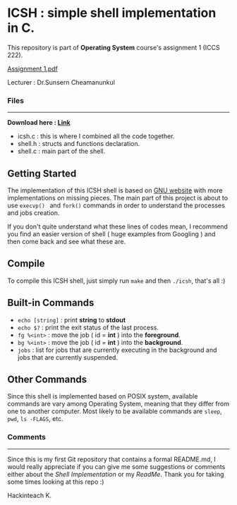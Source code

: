 # ICSH : simple shell implementation in C.

This repository is part of **Operating System** course's assignment 1 (ICCS 222).

[Assignment 1.pdf](https://github.com/hackinteach/icsh-shell/blob/master/Assignment%201:%20IC%20Shell.pdf)

Lecturer : Dr.Sunsern Cheamanunkul


### Files
----
**Download here : [Link](https://github.com/hackinteach/icsh-shell/archive/master.zip)**

- icsh.c   : this is where I combined all the code together.
- shell.h : structs and functions declaration.
- shell.c : main part of the shell.

## Getting Started

The implementation of this ICSH shell is based on [GNU website](https://www.gnu.org/software/libc/manual/html_node/Implementing-a-Shell.html#Implementing-a-Shell) with more implementations on missing pieces. The main part of this project is about to use `execvp() ` and `fork()` commands in order to understand the processes and jobs creation.

If you don't quite understand what these lines of codes mean, I recommend you find an easier version of shell ( huge examples from Googling ) and then come back and see what these are.


## Compile
To compile this ICSH shell, just simply run `make` and then  `./icsh`, that's all :)


## Built-in Commands

 - `echo [string]` : print **string** to **stdout**
 - `echo $?` : print the exit status of the last process.
 - `fg %<int>` : move the job ( id = **int** ) into the **foreground**.
 - `bg %<int>` : move the job ( id = **int** ) into the **background**.
 - `jobs` : list for jobs that are currently executing in the background and jobs that are currently suspended.

## Other Commands
Since this shell is implemented based on POSIX system, available commands are vary among Operating System, meaning that they differ from one to another computer. Most likely to be available commands are `sleep`, `pwd`, `ls -FLAGS`, etc.



### Comments
----
Since this is my first Git repository that contains a formal README.md, I would really appreciate if you can give me some suggestions or comments either about the *Shell Implementation* or my *ReadMe*.  Thank you for taking some times looking at this repo :)

Hackinteach K.

